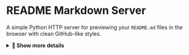 # README Markdown Server

A simple Python HTTP server for previewing your `README.md` files in the browser with clean GitHub-like styles.

<details>
<summary><strong>📘 Show more details</strong></summary>

---

## Features

- Renders Markdown content styled similar to GitHub
- "Refresh" button to reload the content manually
- Minimal dependencies (`markdown` library)
- Simple startup with one command
- Graceful server shutdown with `Ctrl+C`

---

## Installation

Install the `markdown` library:

```bash
pip install markdown
```

---

## How to Run

Navigate to the folder containing the script:

```bash
cd path/to/your/project
```

Start the server:

```bash
python server_readme.py
```

You will see a message:

```
Serving README.md at http://localhost:8000
```

Open your browser and go to:

```
http://localhost:8000/
```

The rendered Markdown will appear.

---

## Refreshing

Use the **"Refresh"** button at the top-right corner of the page to reload the latest content from `README.md` without restarting the server.

---

## Stopping the Server

To stop the server, focus the terminal window and press:

```
Ctrl + C
```

The server will shut down gracefully.

---

## Project Structure

```
project/
├── server_readme.py   # Main Python server script
├── README.md          # This file
```

---

## Possible Enhancements

- Auto-reload when `README.md` changes
- Inline editing and saving from the browser
- Configurable port and file path via command-line arguments

---

Created to simplify Markdown preview during development.

</details>
